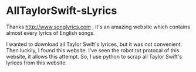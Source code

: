 # AllTaylorSwift-sLyrics

Thanks http://www.songlyrics.com , it's an amazing website which contains almost every lyrics of English songs.

I wanted to download all Taylor Swift's lyrices, but it was not convenient. 
Then luckily, I found this website.
I've seen the robot.txt protocal of this website, it allows this attempt.
So, I use python to scrap all Taylor Swift's lyrices from this website.
